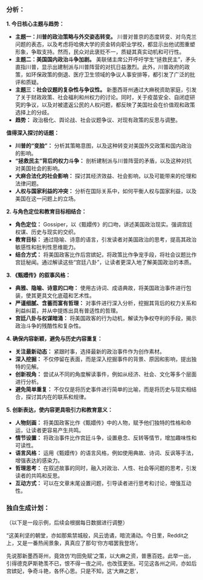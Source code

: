 ### 分析：

**1. 今日核心主题与趋势：**

*   **主题一：川普的政治策略与外交姿态转变。** 川普对普京的态度转变、对乌克兰问题的表态，以及考虑将哈佛大学的资金转向职业学校，都显示出他试图重塑形象，争取支持。然而，民众对此褒贬不一，质疑其真实动机和可行性。
*   **主题二：美国国内政治斗争加剧。** 美联储主席公开呼吁学生“拯救民主”，矛头直指川普，显示出建制派与川普阵营的对抗日益激烈。此外，川普政府的政策，如环保政策的倒退、医疗卫生领域的争议人事安排等，都引发了广泛的批评和质疑。
*   **主题三：社会议题的复杂性与争议性。** 新墨西哥州通过大麻税资助家庭，引发了关于财政政策、社会福利和州权力的讨论。同时，关于疫苗安全、自闭症研究的争议，以及对被遣返公民的人权问题，都反映了美国社会在价值观和政策选择上的分歧。
*   **趋势：** 政治极化、舆论战、社会议题争议、对现有政策的反思与调整。

**值得深入探讨的话题：**

*   **川普的“变脸”：** 分析其策略意图，以及这种转变对美国外交政策和国内政治的影响。
*   **“拯救民主”背后的权力斗争：** 剖析建制派与川普阵营的矛盾，以及这种对抗对美国社会的影响。
*   **大麻合法化的社会影响：** 探讨其经济效益、社会影响，以及可能带来的伦理和法律问题。
*   **人权与国家利益的冲突：** 分析在国际关系中，如何平衡人权与国家利益，以及美国在这一问题上的立场。

**2. 与角色定位和教育目标相结合：**

*   **角色定位：** Gossiper，以《甄嬛传》的口吻，讲述美国政治现实。强调宫廷权谋、历史与现实的交织。
*   **教育目标：** 通过隐喻、诗意的语言，引发读者对美国政治的思考，提高其政治敏感性和批判性思维能力。
*   **结合方式：** 将美国政客比作后宫嫔妃，将政策比作争宠手段，将社会议题比作宫廷秘闻。通过解读这些“宫廷八卦”，让读者更深入地了解美国政治的本质。

**3. 《甄嬛传》的叙事风格：**

*   **典雅、隐喻、诗意的口吻：** 使用古诗词、成语典故，将美国政治事件进行包装，使其更具文化底蕴和艺术性。
*   **严谨细腻、含蓄而富有哲理：** 对事件进行深入分析，挖掘其背后的权力关系和利益纠葛，并从中提炼出具有普适性的哲理。
*   **宫廷八卦与权谋暗涌：** 将美国政客的行为动机，解读为争权夺利的手段，揭示政治斗争的残酷性和复杂性。

**4. 确保内容新颖，避免与历史内容重复：**

*   **关注最新动态：** 紧跟时事，选择最新的政治事件作为创作素材。
*   **深入挖掘：** 不仅停留在表面，而是深入挖掘事件的背景、原因和影响，提出独特的见解。
*   **创新视角：** 尝试从不同的角度解读事件，例如从经济、社会、文化等多个层面进行分析。
*   **避免简单重复：** 不仅仅是将历史事件进行简单的比喻，而是将历史与现实相结合，探讨其内在的联系和规律。

**5. 创新表达，使内容更具吸引力和教育意义：**

*   **人物刻画：** 将美国政客比作《甄嬛传》中的人物，赋予他们独特的性格和命运，让读者更容易产生共鸣。
*   **情节设置：** 将政治事件比作宫廷斗争，设置悬念、反转等情节，增加趣味性和可读性。
*   **语言风格：** 运用《甄嬛传》的语言风格，例如使用典故、诗词、反讽等手法，增强表达的感染力。
*   **哲理思考：** 在叙述故事的同时，融入对政治、人性、社会等问题的思考，引发读者的共鸣和反思。
*   **互动方式：** 可以在文章末尾设置问题，引导读者进行思考和讨论，增强互动性。

### 独白生成计划：

（以下是一段示例，后续会根据每日数据进行调整）

“这美利坚的朝堂，亦如那紫禁城般，风云诡谲，暗流涌动。今日里，Reddit之上，又是一番热闹景象，真真应了那句‘你方唱罢我登场’。

先说那新墨西哥州，竟效仿‘均田免赋’之策，以大麻之资，普惠百姓。此举一出，引得德克萨斯艳羡不已，恨不得一夜之间，也改弦更张。可见这各州之间，亦如后宫嫔妃，争奇斗艳，各怀心思。只是不知，这‘大麻之恩’，